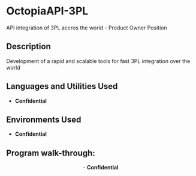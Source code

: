 # OctopiaAPI-3PL
API integration of 3PL accros the world - Product Owner Position


<h2>Description</h2>
Development of a rapid and scalable tools for fast 3PL integration over the world
<br />


<h2>Languages and Utilities Used</h2>

- <b>Confidential</b> 

<h2>Environments Used </h2>

- <b>Confidential</b> 

<h2>Program walk-through:</h2>

<p align="center">
- <b>Confidential</b> 
</p>

<!--
 ```diff
- text in red
+ text in green
! text in orange
# text in gray
@@ text in purple (and bold)@@
```
--!>
